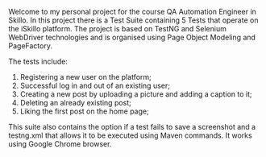 Welcome to my personal project for the course QA Automation Engineer in Skillo. 
In this project there is a Test Suite containing 5 Tests that operate on the iSkillo platform. The project is based on TestNG and Selenium WebDriver technologies and is organised using Page Object Modeling and PageFactory. 

The tests include: 
1. Registering a new user on the platform; 
2. Successful log in and out of an existing user; 
3. Creating a new post by uploading a picture and adding a caption to it; 
4. Deleting an already existing post; 
5. Liking the first post on the home page;

This suite also contains the option if a test fails to save a screenshot and a testng.xml that allows it to be executed using Maven commands. It works using Google Chrome browser. 
